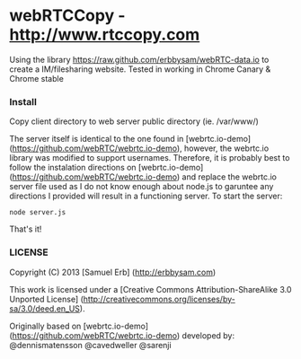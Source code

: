 # webRTCCopy - http://www.rtccopy.com
Using the library https://raw.github.com/erbbysam/webRTC-data.io to create a IM/filesharing website.
Tested in working in Chrome Canary & Chrome stable

### Install

Copy client directory to web server public directory (ie. /var/www/)

The server itself is identical to the one found in [webrtc.io-demo] (https://github.com/webRTC/webrtc.io-demo), however, the webrtc.io library was modified to support usernames.
Therefore, it is probably best to follow the instalation directions on [webrtc.io-demo] (https://github.com/webRTC/webrtc.io-demo) and replace the webrtc.io server file used as I do not know enough about node.js to garuntee any directions I provided will result in a functioning server.
To start the server:
```
node server.js
```

That's it!


### LICENSE 
Copyright (C) 2013 [Samuel Erb] (http://erbbysam.com)

This work is licensed under a [Creative Commons Attribution-ShareAlike 3.0 Unported License] (http://creativecommons.org/licenses/by-sa/3.0/deed.en_US).

Originally based on [webrtc.io-demo] (https://github.com/webRTC/webrtc.io-demo) developed by: @dennismatensson @cavedweller @sarenji
